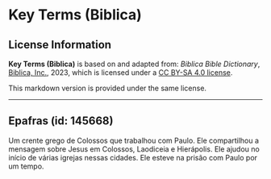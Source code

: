 # Key Terms (Biblica)

## License Information

**Key Terms (Biblica)** is based on and adapted from: _Biblica Bible Dictionary_, [Biblica, Inc.](https://www.biblica.com/), 2023, which is licensed under a [CC BY-SA 4.0 license](https://creativecommons.org/licenses/by-sa/4.0/legalcode.en).

This markdown version is provided under the same license.



--------------------------------

## Epafras (id: 145668)

Um crente grego de Colossos que trabalhou com Paulo. Ele compartilhou a mensagem sobre Jesus em Colossos, Laodiceia e Hierápolis. Ele ajudou no início de várias igrejas nessas cidades. Ele esteve na prisão com Paulo por um tempo.



